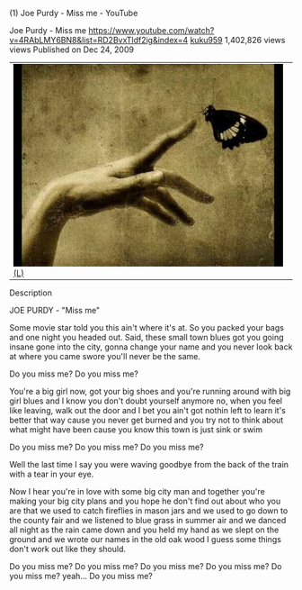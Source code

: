 (1) Joe Purdy - Miss me - YouTube

Joe Purdy - Miss me
https://www.youtube.com/watch?v=4RAbLMY6BN8&list=RD2BvxTldf2ig&index=4
[kuku959](https://www.youtube.com/channel/UCAz9cLrLORKFRPWgfvlgowA)
1,402,826 views views
Published on Dec 24, 2009

|     |
| --- |
| ![hqdefault.jpg](../_resources/23e6d20a106d4434485da8b7ded40908.jpg)[(L)](https://www.youtube.com/watch?v=4RAbLMY6BN8&list=RD2BvxTldf2ig&index=4) |

Description

JOE PURDY - "Miss me"

Some movie star told you this ain't where it's at. So you packed your bags and one night you headed out. Said, these small town blues got you going insane gone into the city, gonna change your name and you never look back at where you came swore you'll never be the same.

Do you miss me? Do you miss me?

You're a big girl now, got your big shoes and you're running around with big girl blues and I know you don't doubt yourself anymore no, when you feel like leaving, walk out the door and I bet you ain't got nothin left to learn it's better that way cause you never get burned and you try not to think about what might have been cause you know this town is just sink or swim

Do you miss me? Do you miss me? Do you miss me?

Well the last time I say you were waving goodbye from the back of the train with a tear in your eye.

Now I hear you're in love with some big city man and together you're making your big city plans and you hope he don't find out about who you are that we used to catch fireflies in mason jars and we used to go down to the county fair and we listened to blue grass in summer air and we danced all night as the rain came down and you held my hand as we slept on the ground and we wrote our names in the old oak wood I guess some things don't work out like they should.

Do you miss me? Do you miss me? Do you miss me? Do you miss me? Do you miss me? yeah... Do you miss me?